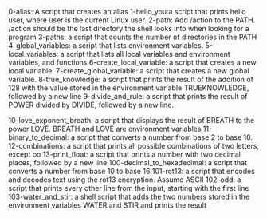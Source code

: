 0-alias: A script that creates an alias
1-hello_you:a script that prints hello user, where user is the current Linux user.
2-path: Add /action to the PATH. /action should be the last directory the shell looks into when looking for a program
3-paths: a script that counts the number of directories in the PATH
4-global_variables: a script that lists environment variables.
5-local_variables: a script that lists all local variables and environment variables, and functions
6-create_local_variable: a script that creates a new local variable.
7-create_global_variable: a script that creates a new global variable.
8-true_knowledge: a script that prints the result of the addition of 128 with the value stored in the environment variable TRUEKNOWLEDGE, followed by a new line
9-divide_and_rule: a script that prints the result of POWER divided by DIVIDE, followed by a new line.




10-love_exponent_breath: a script that displays the result of BREATH to the power LOVE. BREATH and LOVE are environment variables
11-binary_to_decimal: a script that converts a number from base 2 to base 10.
12-combinations: a script that prints all possible combinations of two letters, except oo
13-print_float: a script that prints a number with two decimal places, followed by a new line
100-decimal_to_hexadecimal: a script that converts a number from base 10 to base 16
101-rot13: a script that encodes and decodes text using the rot13 encryption. Assume ASCII
102-odd:  a script that prints every other line from the input, starting with the first line
103-water_and_stir: a shell script that adds the two numbers stored in the environment variables WATER and STIR and prints the result
